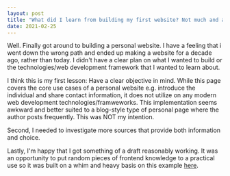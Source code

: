```yaml
---
layout: post
title: "What did I learn from building my first website? Not much and a lot."
date: 2021-02-25 
---
```



Well. Finally got around to building a personal website. I have a feeling that i went down the wrong path and ended up making a website for a decade ago, rather than today. I didn't have a clear plan on what I wanted to build or the technologies/web development framework that I wanted to learn about. 

I think this is my first lesson: Have a clear objective in mind. While this page covers the core use cases of a personal website e.g. introduce the individual and share contact information, it does not utilize on any modern web development technologies/framweworks. This implementation seems awkward and better suited to a blog-style type of personal page where the author posts frequently. This was NOT my intention.  

Second, I needed to investigate more sources that provide both  information and choice.

Lastly, I'm happy that I got something of a draft reasonably working. It was an opportunity to put random pieces of frontend knowledge to a practical use so it was built on a whim and heavy basis on this example [here](http://jmcglone.com/guides/github-pages/).  
